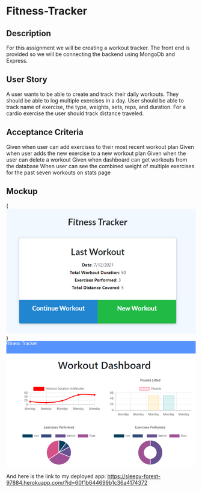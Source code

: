 # Fitness-Tracker

## Description
For this assignment we will be creating a workout tracker. The front end is provided so we will be connecting the backend using MongoDb and Express. 

## User Story
A user wants to be able to create and track their daily workouts. They should be able to log multiple exercises in a day. User should be able to track name of exercise, the type, weights, sets, reps, and duration. For a cardio exercise the user should track distance traveled.

## Acceptance Criteria
Given when user can add exercises to their most recent workout plan
Given when user adds the new exercise to a new workout plan
Given when the user can delete a workout
Given when dashboard can get workouts from the database
When user can see the combined weight of multiple exercises for the past seven workouts on stats page


## Mockup
(![Here is what the homepage looks like ](./Assets/dashboard.png))
![Here is what stats page looks like ](./Assets/stats.png)

And here is the link to my deployed app: https://sleepy-forest-97884.herokuapp.com/?id=60f1b644699b1c36a4174372
